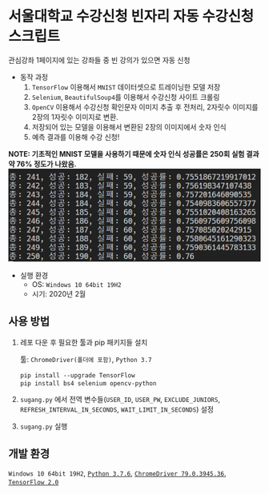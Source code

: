 # 서울대학교 수강신청 빈자리 자동 수강신청 스크립트

관심강좌 1페이지에 있는 강좌들 중 빈 강의가 있으면 자동 신청

- 동작 과정
  1. `TensorFlow` 이용해서 `MNIST` 데이터셋으로 트레이닝한 모델 저장
  2. `Selenium`, `BeautifulSoup4`를 이용해서 수강신청 사이트 크롤링
  3. `OpenCV` 이용해서 수강신청 확인문자 이미지 추출 후 전처리, 2자릿수 이미지를 2장의 1자릿수 이미지로 변환.
  4. 저장되어 있는 모델을 이용해서 변환된 2장의 이미지에서 숫자 인식
  5. 예측 결과를 이용해 수강 신청!

**NOTE: 기초적인 MNIST 모델을 사용하기 때문에 숫자 인식 성공률은 250회 실험 결과 약 76% 정도가 나왔음.**
![success_rate](./static/success_rate.png)

- 실행 환경
  - OS: `Windows 10 64bit 19H2`
  - 시기: 2020년 2월

## 사용 방법

1. 레포 다운 후 필요한 툴과 pip 패키지들 설치

    툴: `ChromeDriver(폴더에 포함)`, `Python 3.7`

    ```shell
    pip install --upgrade TensorFlow
    pip install bs4 selenium opencv-python
    ```

2. `sugang.py` 에서 전역 변수들(`USER_ID`, `USER_PW`, `EXCLUDE_JUNIORS`, `REFRESH_INTERVAL_IN_SECONDS`, `WAIT_LIMIT_IN_SECONDS`) 설정
3. `sugang.py` 실행

## 개발 환경

`Windows 10 64bit 19H2`, [`Python 3.7.6`](https://www.python.org/downloads/release/python-376/), [`ChromeDriver 79.0.3945.36`](https://chromedriver.chromium.org/downloads), [`TensorFlow 2.0`](https://www.tensorflow.org/install)
